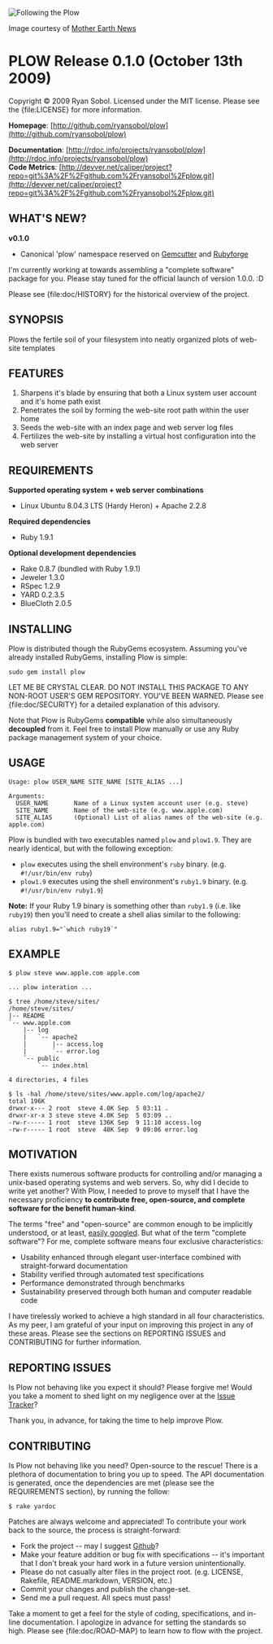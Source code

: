 ![Following the Plow](http://img.skitch.com/20091010-jd9m46i9g5u4fyyprkfe36p4q9.gif)

Image courtesy of [Mother Earth News](http://www.motherearthnews.com/Modern-Homesteading/1974-05-01/Walking-Plow.aspx)

PLOW Release 0.1.0 (October 13th 2009)
======================================

Copyright &copy; 2009 Ryan Sobol. Licensed under the MIT license.  Please see the {file:LICENSE} for more information.

**Homepage**:       [http://github.com/ryansobol/plow](http://github.com/ryansobol/plow)  

**Documentation**:  [http://rdoc.info/projects/ryansobol/plow](http://rdoc.info/projects/ryansobol/plow)  
**Code Metrics**: [http://devver.net/caliper/project?repo=git%3A%2F%2Fgithub.com%2Fryansobol%2Fplow.git](http://devver.net/caliper/project?repo=git%3A%2F%2Fgithub.com%2Fryansobol%2Fplow.git)  

WHAT'S NEW?
-----------

**v0.1.0**

* Canonical 'plow' namespace reserved on [Gemcutter](http://gemcutter.org/gems/plow) and [Rubyforge](http://rubyforge.org/projects/plow/)

I'm currently working at towards assembling a "complete software" package for you.  Please stay tuned for the official launch of version 1.0.0.  :D

Please see {file:doc/HISTORY} for the historical overview of the project.

SYNOPSIS
--------

Plows the fertile soil of your filesystem into neatly organized plots of web-site templates

FEATURES
--------

1. Sharpens it's blade by ensuring that both a Linux system user account and it's home path exist
2. Penetrates the soil by forming the web-site root path within the user home
3. Seeds the web-site with an index page and web server log files
4. Fertilizes the web-site by installing a virtual host configuration into the web server

REQUIREMENTS
------------

**Supported operating system + web server combinations**

* Linux Ubuntu 8.04.3 LTS (Hardy Heron) + Apache 2.2.8

**Required dependencies**

* Ruby 1.9.1

**Optional development dependencies**

* Rake 0.8.7 (bundled with Ruby 1.9.1)
* Jeweler 1.3.0
* RSpec 1.2.9
* YARD 0.2.3.5
* BlueCloth 2.0.5

INSTALLING
----------

Plow is distributed though the RubyGems ecosystem.  Assuming you've already installed RubyGems, installing Plow is simple:

    sudo gem install plow

LET ME BE CRYSTAL CLEAR.  DO NOT INSTALL THIS PACKAGE TO ANY NON-ROOT USER'S GEM REPOSITORY.  YOU'VE BEEN WARNED.  Please see {file:doc/SECURITY} for a detailed explanation of this advisory.

Note that Plow is RubyGems **compatible** while also simultaneously **decoupled** from it.  Feel free to install Plow manually or use any Ruby package management system of your choice.

USAGE
-----

    Usage: plow USER_NAME SITE_NAME [SITE_ALIAS ...]
    
    Arguments:
      USER_NAME       Name of a Linux system account user (e.g. steve)
      SITE_NAME       Name of the web-site (e.g. www.apple.com)
      SITE_ALIAS      (Optional) List of alias names of the web-site (e.g. apple.com)

Plow is bundled with two executables named `plow` and `plow1.9`.  They are nearly identical, but with the following exception:

* `plow` executes using the shell environment's `ruby` binary.  (e.g. `#!/usr/bin/env ruby`)
* `plow1.9` executes using the shell environment's `ruby1.9` binary.  (e.g. `#!/usr/bin/env ruby1.9`)

**Note:** If your Ruby 1.9 binary is something other than `ruby1.9` (i.e. like `ruby19`) then you'll need to create a shell alias similar to the following:

    alias ruby1.9="`which ruby19`"

EXAMPLE
-------

    $ plow steve www.apple.com apple.com
    
    ... plow interation ...
    
    $ tree /home/steve/sites/
    /home/steve/sites/
    |-- README
    `-- www.apple.com
        |-- log
        |   `-- apache2
        |       |-- access.log
        |       `-- error.log
        `-- public
            `-- index.html
    
    4 directories, 4 files
    
    $ ls -hal /home/steve/sites/www.apple.com/log/apache2/
    total 196K
    drwxr-x--- 2 root  steve 4.0K Sep  5 03:11 .
    drwxr-xr-x 3 steve steve 4.0K Sep  5 03:09 ..
    -rw-r----- 1 root  steve 136K Sep  9 11:10 access.log
    -rw-r----- 1 root  steve  48K Sep  9 09:06 error.log

MOTIVATION
----------

There exists numerous software products for controlling and/or managing a unix-based operating systems and web servers.  So, why did I decide to write yet another?  With Plow, I needed to prove to myself that I have the necessary proficiency **to contribute free, open-source, and complete software for the benefit human-kind**.

The terms "free" and "open-source" are common enough to be implicitly understood, or at least, [easily googled](http://www.google.com/searchq=free+open-source).  But what of the term "complete software"?  For me, complete software means four exclusive characteristics:

* Usability enhanced through elegant user-interface combined with straight-forward documentation
* Stability verified through automated test specifications
* Performance demonstrated through benchmarks
* Sustainability preserved through both human and computer readable code

I have tirelessly worked to achieve a high standard in all four characteristics.  As my peer, I am grateful of your input on improving this project in any of these areas.  Please see the sections on REPORTING ISSUES and CONTRIBUTING for further information.

REPORTING ISSUES
----------------

Is Plow not behaving like you expect it should?  Please forgive me!  Would you take a moment to shed light on my negligence over at the [Issue Tracker](http://github.com/ryansobol/plow/issues)?  

Thank you, in advance, for taking the time to help improve Plow.

CONTRIBUTING
------------

Is Plow not behaving like you need?  Open-source to the rescue!  There is a plethora of documentation to bring you up to speed.  The API documentation is generated, once the dependencies are met (please see the REQUIREMENTS section), by running the follow:

    $ rake yardoc

Patches are always welcome and appreciated!  To contribute your work back to the source, the process is straight-forward:

* Fork the project -- may I suggest [Github](http://www.github.com)?
* Make your feature addition or bug fix with specifications -- it's important that I don't break your hard work in a future version unintentionally.
* Please do not casually alter files in the project root. (e.g. LICENSE, Rakefile, README.markdown, VERSION, etc.)
* Commit your changes and publish the change-set.
* Send me a pull request.  All specs must pass!

Take a moment to get a feel for the style of coding, specifications, and in-line documentation.  I apologize in advance for setting the standards so high.  Please see {file:doc/ROAD-MAP} to learn how to flow with the project.
